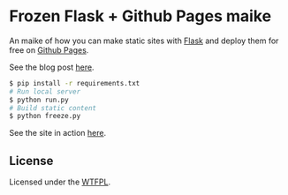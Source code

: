 # Frozen Flask + Github Pages maike

An maike of how you can make static sites with [Flask][] and deploy them for free on [Github Pages][].

See the blog post [here][article].

```bash
$ pip install -r requirements.txt
# Run local server
$ python run.py
# Build static content
$ python freeze.py
```

See the site in action [here][maike].

## License
Licensed under the [WTFPL][].

[article]: http://www.stevenloria.com/hosting-static-flask-sites-for-free-on-github-pages/
[maike]: http://stevenloria.com/flask-ghpages-maike
[Flask]: http://flask.pocoo.org/
[WTFPL]: http://www.wtfpl.net/
[Github Pages]: http://pages.github.com/